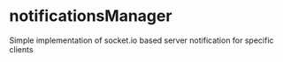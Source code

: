# notificationsManager
Simple implementation of socket.io based server notification for specific clients